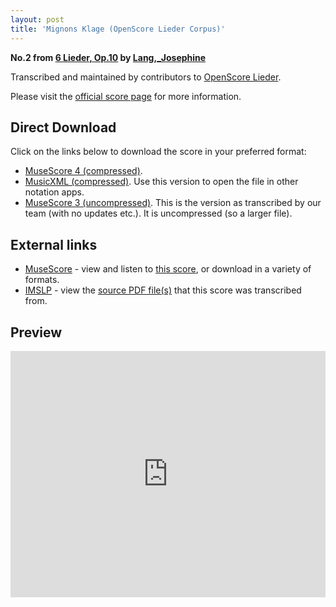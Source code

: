 ```yaml
---
layout: post
title: 'Mignons Klage (OpenScore Lieder Corpus)'
---
```


__No.2 from [6 Lieder, Op.10](https://fourscoreandmore.org/OpenScore/Lang%2C_Josephine/6_Lieder%2C_Op.10/) by [Lang,_Josephine](https://fourscoreandmore.org/OpenScore/Lang%2C_Josephine)__

Transcribed and maintained by contributors to [OpenScore Lieder].

Please visit the [official score page] for more information.

[official score page]: https://musescore.com/openscore-lieder-corpus/scores/6110297
[OpenScore Lieder]: https://musescore.com/openscore-lieder-corpus

## Direct Download

Click on the links below to download the score in your preferred format:
- [MuseScore 4 (compressed)](https://fourscoreandmore.org/OpenScore/Lang%2C_Josephine/6_Lieder%2C_Op.10/2_Mignons_Klage.mscz).
- [MusicXML (compressed)](https://fourscoreandmore.org/OpenScore/Lang%2C_Josephine/6_Lieder%2C_Op.10/2_Mignons_Klage.mxl). Use this version to open the file in other notation apps.
- [MuseScore 3 (uncompressed)](https://raw.githubusercontent.com/OpenScore/Lieder/refs/heads/main/scores/Lang%2C_Josephine/6_Lieder%2C_Op.10/2_Mignons_Klage/lc6110297.mscx). This is the version as transcribed by our team (with no updates etc.). It is uncompressed (so a larger file).

## External links

- [MuseScore] - view and listen to [this score][MuseScore], or download in a variety of formats.
- [IMSLP] - view the [source PDF file(s)][IMSLP] that this score was transcribed from.

[MuseScore]: https://musescore.com/score/6110297
[IMSLP]: https://imslp.org/wiki/Special:ReverseLookup/616710

## Preview

<iframe width="100%" height="394" src="https://musescore.com/openscore-lieder-corpus/scores/6110297/embed" frameborder="0" allowfullscreen allow="autoplay; fullscreen"></iframe>
